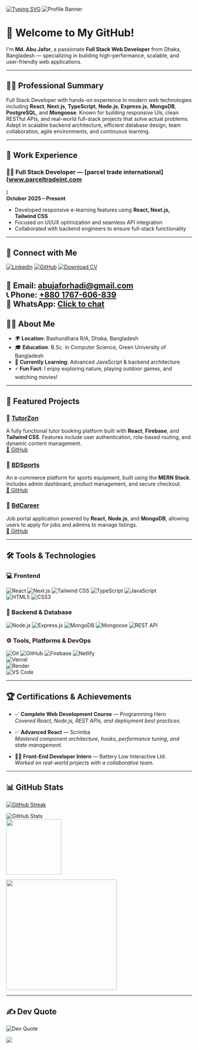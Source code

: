 [![Typing SVG](https://readme-typing-svg.herokuapp.com?font=Fira+Code&pause=1000&center=true&width=435&lines=Hi%2C+I%E2%80%99m+Md.+Abu+Jafor)](https://git.io/typing-svg)
![Profile Banner](https://github.com/user-attachments/assets/a8f3df3f-3d58-4a0c-ba8d-3a694ac1206e)

# 👋 Welcome to My GitHub!

I'm **Md. Abu Jafor**, a passionate **Full Stack Web Developer** from Dhaka, Bangladesh — specializing in building high-performance, scalable, and user-friendly web applications.

---

## 👨‍💼 Professional Summary

Full Stack Developer with hands-on experience in modern web technologies including **React**, **Next.js**, **TypeScript**, **Node.js**, **Express.js**, **MongoDB**, **PostgreSQL**, and **Mongoose**. Known for building responsive UIs, clean RESTful APIs, and real-world full-stack projects that solve actual problems. Adept in scalable backend architecture, efficient database design, team collaboration, agile environments, and continuous learning.


---

## 💼 Work Experience

### 🧑‍💻 Full Stack Developer — [**parcel trade international**](www.parceltradeint.com
)  
**October 2025 – Present**  
- Developed responsive e-learning features using **React, Next.js, Tailwind CSS**  
- Focused on UI/UX optimization and seamless API integration  
- Collaborated with backend engineers to ensure full-stack functionality  

---
## 🔗 Connect with Me

[![LinkedIn](https://img.shields.io/badge/LinkedIn-0077B5?style=for-the-badge&logo=linkedin&logoColor=white)](https://www.linkedin.com/in/abujaforhadi/)
[![GitHub](https://img.shields.io/badge/GitHub-181717?style=for-the-badge&logo=github&logoColor=white)](https://github.com/abujaforhadi)
[![Download CV](https://img.shields.io/badge/Download_CV-4285F4?style=for-the-badge&logo=google-drive&logoColor=white)](https://drive.google.com/file/d/1K6iKtTUaHLH15qTFFLTzFQr2KhXKrY38/view?usp=sharing)

📧 **Email:** [abujaforhadi@gmail.com](mailto:abujaforhadi@gmail.com)  
📞 **Phone:** [+880 1767-606-839](tel:+8801767606839)  
💬 **WhatsApp:** [Click to chat](https://wa.me/8801767606839)
---

## 👨‍💻 About Me

- 🌍 **Location**: Bashundhara R/A, Dhaka, Bangladesh  
- 🎓 **Education**: B.Sc. in Computer Science, Green University of Bangladesh  
- 🧠 **Currently Learning**: Advanced JavaScript & backend architecture  
- ⚡ **Fun Fact**: I enjoy exploring nature, playing outdoor games, and watching movies!  

---

## 🚀 Featured Projects

### 🔹 [**TutorZon**](https://tutorzen.abujafor.me/)  
A fully functional tutor booking platform built with **React**, **Firebase**, and **Tailwind CSS**. Features include user authentication, role-based routing, and dynamic content management.  
[🔗 GitHub](https://github.com/abujaforhadi/TutorZon-client)

### 🔹 [**BDSports**](https://bdsports.abujafor.me/)  
An e-commerce platform for sports equipment, built using the **MERN Stack**. Includes admin dashboard, product management, and secure checkout.  
[🔗 GitHub](https://github.com/abujaforhadi/BDSports)

### 🔹 [**BdCareer**](https://career.abujafor.me/)  
Job portal application powered by **React**, **Node.js**, and **MongoDB**, allowing users to apply for jobs and admins to manage listings.  
[🔗 GitHub](https://github.com/abujaforhadi/BdCareer)

---

## 🛠️ Tools & Technologies  

### 💻 Frontend  
![React](https://img.shields.io/badge/React-20232A?style=for-the-badge&logo=react&logoColor=61DAFB)  ![Next.js](https://img.shields.io/badge/Next.js-000000?style=for-the-badge&logo=nextdotjs&logoColor=white)  ![Tailwind CSS](https://img.shields.io/badge/TailwindCSS-38B2AC?style=for-the-badge&logo=tailwind-css&logoColor=white) ![TypeScript](https://img.shields.io/badge/TypeScript-007ACC?style=for-the-badge&logo=typescript&logoColor=white)  ![JavaScript](https://img.shields.io/badge/JavaScript-F7DF1E?style=for-the-badge&logo=javascript&logoColor=black)  
![HTML5](https://img.shields.io/badge/HTML5-E34F26?style=for-the-badge&logo=html5&logoColor=white)  ![CSS3](https://img.shields.io/badge/CSS3-1572B6?style=for-the-badge&logo=css3&logoColor=white)

### 🧩 Backend & Database  
![Node.js](https://img.shields.io/badge/Node.js-339933?style=for-the-badge&logo=nodedotjs&logoColor=white)  ![Express.js](https://img.shields.io/badge/Express.js-000000?style=for-the-badge&logo=express&logoColor=white)  ![MongoDB](https://img.shields.io/badge/MongoDB-47A248?style=for-the-badge&logo=mongodb&logoColor=white)  ![Mongoose](https://img.shields.io/badge/Mongoose-880000?style=for-the-badge&logo=mongoose&logoColor=white)  ![REST API](https://img.shields.io/badge/REST%20API-005571?style=for-the-badge)

### ⚙️ Tools, Platforms & DevOps  
![Git](https://img.shields.io/badge/Git-F05032?style=for-the-badge&logo=git&logoColor=white)  ![GitHub](https://img.shields.io/badge/GitHub-181717?style=for-the-badge&logo=github&logoColor=white) ![Firebase](https://img.shields.io/badge/Firebase-FFCA28?style=for-the-badge&logo=firebase&logoColor=black)  ![Netlify](https://img.shields.io/badge/Netlify-00C7B7?style=for-the-badge&logo=netlify&logoColor=white)  
![Vercel](https://img.shields.io/badge/Vercel-000000?style=for-the-badge&logo=vercel&logoColor=white)  
![Render](https://img.shields.io/badge/Render-46E3B7?style=for-the-badge&logo=render&logoColor=black)  
![VS Code](https://img.shields.io/badge/VS%20Code-007ACC?style=for-the-badge&logo=visual-studio-code&logoColor=white)  

---

## 🏆 Certifications & Achievements

- ✅ **Complete Web Development Course** — Programming Hero  
  _Covered React, Node.js, REST APIs, and deployment best practices._

- ✅ **Advanced React** — Scrimba  
  _Mastered component architecture, hooks, performance tuning, and state management._

- 👨‍💻 **Front-End Developer Intern** — Battery Low Interactive Ltd.  
  _Worked on real-world projects with a collaborative team._

---

## 📊 GitHub Stats

<a href="https://git.io/streak-stats">
  <img src="https://streak-stats.demolab.com?user=abujaforhadi&theme=dark&hide_border=true&date_format=M%20j%5B%2C%20Y%5D" alt="GitHub Streak" />
</a>

![GitHub Stats](https://github-readme-stats.vercel.app/api?username=abujaforhadi&show_icons=true&theme=radical)  
<img src="https://github-readme-stats.vercel.app/api/top-langs?username=abujaforhadi&layout=compact&card_width=320&langs_count=5&theme=dracula&hide_border=true" height="150" />

<img src="https://github-readme-activity-graph.vercel.app/graph?username=abujaforhadi&theme=react&area=true&radius=16" height="300" />

---



## ✍️ Dev Quote

![Dev Quote](https://quotes-github-readme.vercel.app/api?type=vertical&theme=dark)

[![](https://visitcount.itsvg.in/api?id=abujaforhadi&label=Profile%20Views&pretty=false)](https://visitcount.itsvg.in)
